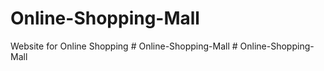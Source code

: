 # Online-Shopping-Mall

Website for Online Shopping
#   O n l i n e - S h o p p i n g - M a l l  
 #   O n l i n e - S h o p p i n g - M a l l  
 